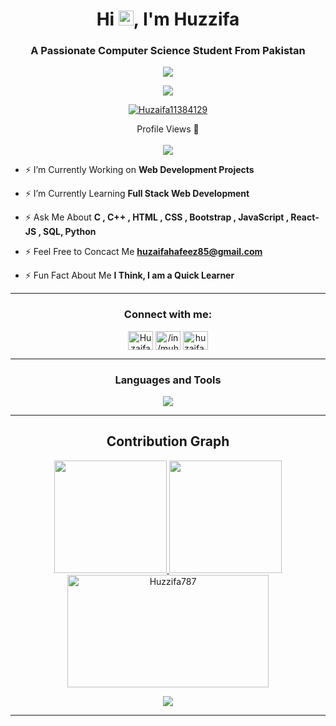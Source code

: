 <h1 align="center">Hi <img src='https://qpluspicture.oss-cn-beijing.aliyuncs.com/6LjjQA/Hi.gif' alt='Hi' width="24"/>, I'm Huzzifa</h1>
<h3 align="center">A Passionate Computer Science Student From Pakistan</h3>

<p align="center">
          <a href="https://github.com/Huzzifa787"><img src="https://readme-typing-svg.herokuapp.com?font=&duration=2000&color=2980B9&background=22CC3300&center=true&vCenter=true&width=500&lines=C%2B%2B+%7C+C+%7C+SQL;HTML+%7C+CSS+%7C+JS+%7C+React-JS++%7C+Next-JS+;Love+to+Learn+New+Technologies"](https://git.io/typing-svg)></a>
</p>



<p align="center"> <a href="https://github.com/ryo-ma/github-profile-trophy"><img src="https://github-profile-trophy.vercel.app/?username=Huzzifa787&theme=discord&row=2&column=3&margin-w=10&margin-h=10"/></a> </p>

<p align="center"> <a href="https://twitter.com/Huzaifa11384129" target="blank"><img src="https://img.shields.io/twitter/follow/Huzaifa11384129?logo=twitter&style=for-the-badge" alt="Huzaifa11384129" /></a> </p>

<p align="center"> 
  Profile Views 🎃<br><br>
  <img src="https://profile-counter.glitch.me/Huzzifa787/count.svg" />
</p>

- ⚡ I’m Currently Working on **Web Development Projects**

- ⚡ I’m Currently Learning   **Full Stack Web Development**

- ⚡ Ask Me About             **C , C++ , HTML , CSS , Bootstrap , JavaScript , React-JS , SQL, Python**

- ⚡ Feel Free to Concact Me  **huzaifahafeez85@gmail.com**

- ⚡ Fun Fact About Me        **I Think, I am a Quick Learner**

<hr>

<h3 align="center">Connect with me:</h3>
<p align="center">
<a href="https://twitter.com/Huzaifa11384129" target="blank"><img align="center" src="https://raw.githubusercontent.com/rahuldkjain/github-profile-readme-generator/master/src/images/icons/Social/twitter.svg" alt="Huzaifa11384129" height="30" width="40" /></a>
<a href="https://www.linkedin.com/in/muhammad-huzzifa-hafeez-83b68321b//" target="blank"><img align="center" src="https://raw.githubusercontent.com/rahuldkjain/github-profile-readme-generator/master/src/images/icons/Social/linked-in-alt.svg" alt="/in/muhammad-huzzifa-hafeez-83b68321b/" height="30" width="40" /></a>
<a href="https://instagram.com/huzaifa.9750" target="blank"><img align="center" src="https://raw.githubusercontent.com/rahuldkjain/github-profile-readme-generator/master/src/images/icons/Social/instagram.svg" alt="huzaifa.9750" height="30" width="40" /></a>
</p>

<hr>

<h3 align="center">Languages and Tools </h3>
<p align="center">
  <a href="https://skillicons.dev">
    <img src="https://skillicons.dev/icons?i=html,css,bootstrap,js,c,cs,cpp,git,github,ai,mongodb,py,react,nextjs,postgresql,mysql,typescript" />
  </a>
</p>

<hr>

<h2 align="center">Contribution Graph</h2>

<p align="center">
  <a href="https://github.com/Huzzifa787"><span>
   <img height="180em" src="https://github-readme-stats.vercel.app/api?username=Huzzifa787&count_private=true&show_icons=true&theme=dracula&&include_all_commits=true"/>
    <img height="180em" src="https://github-readme-stats-eight-theta.vercel.app/api/top-langs/?username=Huzzifa787&&layout=compact&langs_count=8&theme=dracula&hide_border=false"/>
    <img height="180em" width=80% src="https://github-readme-streak-stats.herokuapp.com/?user=Huzzifa787&theme=dracula&show_icons=true&locale=en&layout=demo&hide_border=false&border_radius=5" alt=Huzzifa787 />
    
</p>

<p align="center">
          <img src="https://github-profile-summary-cards.vercel.app/api/cards/profile-details?username=Huzzifa787&theme=gruvbox&hide_border=false" />
    </span></a>
<br>
<hr>
